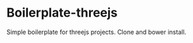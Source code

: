 Boilerplate-threejs
===================

Simple boilerplate for threejs projects. Clone and bower install.
